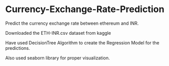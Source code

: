 # Currency-Exchange-Rate-Prediction
Predict the currency exchange rate between ethereum and INR.  

Downloaded the ETH-INR.csv dataset from kaggle  

Have used DecisionTree Algorithm to create the Regression Model for the predictions.  

Also used seaborn library for proper visualization.
